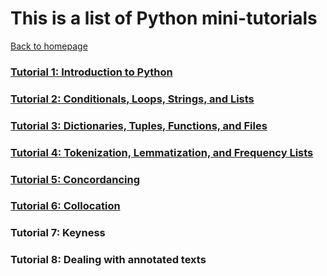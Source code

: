 # This is a list of Python mini-tutorials
[Back to homepage](README.md)

### [Tutorial 1: Introduction to Python](Python_Tutorial_1.md)

### [Tutorial 2: Conditionals, Loops, Strings, and Lists](Python_Tutorial_2.md)

### [Tutorial 3: Dictionaries, Tuples, Functions, and Files](Python_Tutorial_3.md)

### [Tutorial 4: Tokenization, Lemmatization, and Frequency Lists](Python_Tutorial_4.md)

### [Tutorial 5: Concordancing](Python_Tutorial_5.md)

### [Tutorial 6: Collocation](Python_Tutorial_6.md)

### Tutorial 7: Keyness

### Tutorial 8: Dealing with annotated texts
